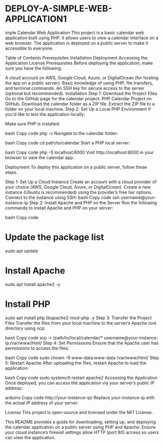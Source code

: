 # DEPLOY-A-SIMPLE-WEB-APPLICATION1
imple Calendar Web Application
This project is a basic calendar web application built using PHP. It allows users to view a calendar interface on a web browser. The application is deployed on a public server to make it accessible to everyone.

Table of Contents
Prerequisites
Installation
Deployment
Accessing the Application
License
Prerequisites
Before deploying the application, make sure you have the following:

A cloud account on AWS, Google Cloud, Azure, or DigitalOcean (for hosting the app on a public server).
Basic knowledge of using PHP, file transfers, and terminal commands.
An SSH key for secure access to the server (optional but recommended).
Installation
Step 1: Download the Project Files
Go to the GitHub page for the calendar project: PHP Calendar Project on GitHub.
Download the calendar folder as a ZIP file.
Extract the ZIP file to a folder on your local machine.
Step 2: Set Up a Local PHP Environment
If you'd like to test the application locally:

Make sure PHP is installed:

bash
Copy code
php -v
Navigate to the calendar folder:

bash
Copy code
cd path/to/calendar
Start a PHP local server:

bash
Copy code
php -S localhost:8000
Visit http://localhost:8000 in your browser to view the calendar app.

Deployment
To deploy this application on a public server, follow these steps.

Step 1: Set Up a Cloud Instance
Create an account with a cloud provider of your choice (AWS, Google Cloud, Azure, or DigitalOcean).
Create a new instance (Ubuntu is recommended) using the provider’s free tier options.
Connect to the instance using SSH:
bash
Copy code
ssh username@your-instance-ip
Step 2: Install Apache and PHP on the Server
Run the following commands to install Apache and PHP on your server:

bash
Copy code
# Update the package list
sudo apt update

# Install Apache
sudo apt install apache2 -y

# Install PHP
sudo apt install php libapache2-mod-php -y
Step 3: Transfer the Project Files
Transfer the files from your local machine to the server’s Apache root directory using scp:

bash
Copy code
scp -r /path/to/local/calendar/* username@your-instance-ip:/var/www/html/
Step 4: Set Permissions
Ensure that the Apache user has permissions to access the files:

bash
Copy code
sudo chown -R www-data:www-data /var/www/html/
Step 5: Restart Apache
After uploading the files, restart Apache to load the application:

bash
Copy code
sudo systemctl restart apache2
Accessing the Application
Once deployed, you can access the application via your server’s public IP address:

arduino
Copy code
http://your-instance-ip/
Replace your-instance-ip with the actual IP address of your server.

License
This project is open-source and licensed under the MIT License.

This README provides a guide for downloading, setting up, and deploying the calendar application on a public server using PHP and Apache. Ensure your cloud instance’s firewall settings allow HTTP (port 80) access so users can view the application.

